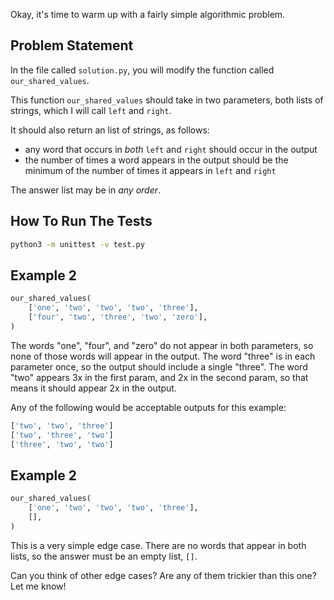 
Okay, it's time to warm up with a fairly simple algorithmic problem.

## Problem Statement

In the file called `solution.py`, you will modify the function called `our_shared_values`.

This function `our_shared_values` should take in two parameters, both lists of strings, which I will call `left` and `right`.

It should also return an list of strings, as follows:
* any word that occurs in *both* `left` and `right` should occur in the output
* the number of times a word appears in the output should be the minimum of the number of times it appears in `left` and `right`

The answer list may be in *any order*.

## How To Run The Tests

```bash
python3 -m unittest -v test.py
```


## Example 2

```python
our_shared_values(
    ['one', 'two', 'two', 'two', 'three'],
    ['four', 'two', 'three', 'two', 'zero'],
)
```

The words "one", "four", and "zero" do not appear in both parameters, so none of those words will appear in the output.  The word "three" is in each parameter once, so the output should include a single "three".  The word "two" appears 3x in the first param, and 2x in the second param, so that means it should appear 2x in the output.

Any of the following would be acceptable outputs for this example:

```python
['two', 'two', 'three']
['two', 'three', 'two']
['three', 'two', 'two']
```


## Example 2

```python
our_shared_values(
    ['one', 'two', 'two', 'two', 'three'],
    [],
)
```

This is a very simple edge case.  There are no words that appear in both lists, so the answer must be an empty list, `[]`.

Can you think of other edge cases?  Are any of them trickier than this one?  Let me know!